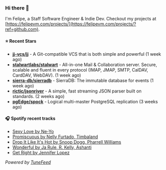 ### Hi there 👋

I'm Felipe, a Staff Software Engineer & Indie Dev. Checkout my projects at [https://felipevm.com/projects/](https://felipevm.com/projects/?ref=github.com).

#### ⭐ Recent Stars
- **[jj-vcs/jj](https://github.com/jj-vcs/jj)** - A Git-compatible VCS that is both simple and powerful (1 week ago)
- **[stalwartlabs/stalwart](https://github.com/stalwartlabs/stalwart)** - All-in-one Mail &amp; Collaboration server. Secure, scalable and fluent in every protocol (IMAP, JMAP, SMTP, CalDAV, CardDAV, WebDAV). (1 week ago)
- **[sierra-db/sierradb](https://github.com/sierra-db/sierradb)** - SierraDB: The immutable database for events (1 week ago)
- **[rictic/jsonriver](https://github.com/rictic/jsonriver)** - A simple, fast streaming JSON parser built on standards. (2 weeks ago)
- **[pgEdge/spock](https://github.com/pgEdge/spock)** - Logical multi-master PostgreSQL replication (3 weeks ago)

#### 🎧 Spotify recent tracks
- [Sexy Love by Ne-Yo](https://open.spotify.com/track/10aWGOqSDBqvNzJ9NeKDbK)
- [Promiscuous by Nelly Furtado, Timbaland](https://open.spotify.com/track/2gam98EZKrF9XuOkU13ApN)
- [Drop It Like It&#39;s Hot by Snoop Dogg, Pharrell Williams](https://open.spotify.com/track/2NBQmPrOEEjA8VbeWOQGxO)
- [Wonderful by Ja Rule, R. Kelly, Ashanti](https://open.spotify.com/track/1bl99Q4umnPomYGv3dQP67)
- [Get Right by Jennifer Lopez](https://open.spotify.com/track/3jVSV60WZE5jPE2a6KGNFy)

_Powered by [TuneFeed](https://tunefeed.app?ref=github.com)_
